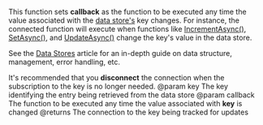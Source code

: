 This function sets **callback** as the function to be executed any time the value associated with the [data store's](https://developer.roblox.com/api-reference/class/GlobalDataStore) key changes. For instance, the connected function will execute when functions like [IncrementAsync()](https://developer.roblox.com/api-reference/function/GlobalDataStore/IncrementAsync), [SetAsync()](https://developer.roblox.com/api-reference/function/GlobalDataStore/SetAsync), and [UpdateAsync()](https://developer.roblox.com/api-reference/function/GlobalDataStore/UpdateAsync) change the key's value in the data store.

See the [Data Stores](https://developer.roblox.com/search#stq=Data%20store) article for an in-depth guide on data structure, management, error handling, etc.

It's recommended that you **disconnect** the connection when the subscription to the key is no longer needed.
@param key The key identifying the entry being retrieved from the data store
@param callback The function to be executed any time the value associated with **key** is changed
@returns The connection to the key being tracked for updates